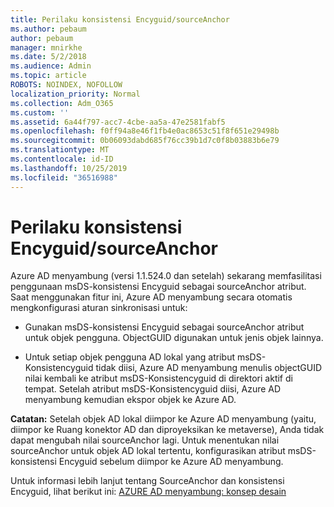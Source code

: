 ```yaml
---
title: Perilaku konsistensi Encyguid/sourceAnchor
ms.author: pebaum
author: pebaum
manager: mnirkhe
ms.date: 5/2/2018
ms.audience: Admin
ms.topic: article
ROBOTS: NOINDEX, NOFOLLOW
localization_priority: Normal
ms.collection: Adm_O365
ms.custom: ''
ms.assetid: 6a44f797-acc7-4cbe-aa5a-47e2581fabf5
ms.openlocfilehash: f0ff94a8e46f1fb4e0ac8653c51f8f651e29498b
ms.sourcegitcommit: 0b06093dabd685f76cc39b1d7c0f8b03883b6e79
ms.translationtype: MT
ms.contentlocale: id-ID
ms.lasthandoff: 10/25/2019
ms.locfileid: "36516988"
---
```

# <a name="consistencyguid--sourceanchor-behavior"></a>Perilaku konsistensi Encyguid/sourceAnchor

Azure AD menyambung (versi 1.1.524.0 dan setelah) sekarang memfasilitasi penggunaan msDS-konsistensi Encyguid sebagai sourceAnchor atribut. Saat menggunakan fitur ini, Azure AD menyambung secara otomatis mengkonfigurasi aturan sinkronisasi untuk:
  
- Gunakan msDS-konsistensi Encyguid sebagai sourceAnchor atribut untuk objek pengguna. ObjectGUID digunakan untuk jenis objek lainnya.
    
- Untuk setiap objek pengguna AD lokal yang atribut msDS-Konsistencyguid tidak diisi, Azure AD menyambung menulis objectGUID nilai kembali ke atribut msDS-Konsistencyguid di direktori aktif di tempat. Setelah atribut msDS-Konsistencyguid diisi, Azure AD menyambung kemudian ekspor objek ke Azure AD.
    
 **Catatan:** Setelah objek AD lokal diimpor ke Azure AD menyambung (yaitu, diimpor ke Ruang konektor AD dan diproyeksikan ke metaverse), Anda tidak dapat mengubah nilai sourceAnchor lagi. Untuk menentukan nilai sourceAnchor untuk objek AD lokal tertentu, konfigurasikan atribut msDS-konsistensi Encyguid sebelum diimpor ke Azure AD menyambung. 
  
Untuk informasi lebih lanjut tentang SourceAnchor dan konsistensi Encyguid, lihat berikut ini: [AZURE AD menyambung: konsep desain](https://docs.microsoft.com/azure/active-directory/connect/active-directory-aadconnect-design-concepts)
  

